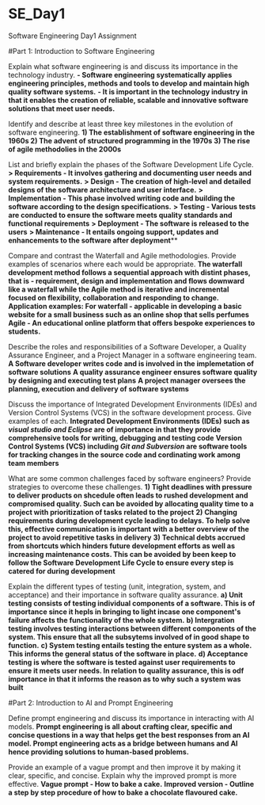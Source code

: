 # SE_Day1
Software Engineering Day1 Assignment

#Part 1: Introduction to Software Engineering

Explain what software engineering is and discuss its importance in the technology industry.
**- Software engineering systematically applies engineering principles, methods and tools to develop and maintain high quality software systems.**
**- It is important in the technology industry in that it enables the creation of reliable, scalable and innovative software solutions that meet user needs.**

Identify and describe at least three key milestones in the evolution of software engineering.
**1) The establishment of software engineering in the 1960s
2) The advent of structured programming in the 1970s
3) The rise of agile methodolies in the 2000s**

List and briefly explain the phases of the Software Development Life Cycle.
**> Requirements - It involves gathering and documenting user needs and system requirements.**
**> Design - The creation of high-level and detailed designs of the software architecture and user interface.**
**> Implementation - This phase involved writing code and building the software according to the design specifications.**
**> Testing - Various tests are conducted to ensure the software meets quality standards and functional requirements**
**> Deployment - The software is released to the users**
**> Maintenance - It entails ongoing support, updates and enhancements to the software after deployment****

Compare and contrast the Waterfall and Agile methodologies. Provide examples of scenarios where each would be appropriate.
**The waterfall development method follows a sequential approach with distint phases, that is - requirement, design and implementation and flows downward like a waterfall while the Agile method is iterative and incremental focused on flexibility, collaboration and responding to change.
Application examples:
For waterfall - applicable in developing a basic website for a small business such as an online shop that sells perfumes
Agile - An educational online platform that offers bespoke experiences to students.**

Describe the roles and responsibilities of a Software Developer, a Quality Assurance Engineer, and a Project Manager in a software engineering team.
**A Software developer writes code and is involved in the implemetation of software solutions**
**A quality assurance engineer ensures software quality by designing and executing test plans**
**A project manager oversees the planning, execution and delivery of software systems**

Discuss the importance of Integrated Development Environments (IDEs) and Version Control Systems (VCS) in the software development process. Give examples of each.
**Integrated Development Environments (IDEs) such as *visual studio and Eclipse* are of importance in that they provide comprehensive tools for writing, debugging and testing code**
**Version Control Systems (VCS) including *Git and Subversion* are software tools for tracking changes in the source code and cordinating work among team members**

What are some common challenges faced by software engineers? Provide strategies to overcome these challenges.
**1) Tight deadlines with pressure to deliver products on shcedule often leads to rushed development and compromised quality. Such can be avoided by allocating quality time to a project with prioritization of tasks related to the project**
**2) Changing requirements during development cycle leading to delays. To help solve this, effective communication is important with a better overview of the project to avoid repetitive tasks in delivery**
**3) Technical debts accrued from shortcuts which hinders future development efforts as well as increasing maintenance costs. This can be avoided by been keep to follow the Software Development Life Cycle to ensure every step is catered for during development**

Explain the different types of testing (unit, integration, system, and acceptance) and their importance in software quality assurance.
**a) Unit testing consists of testing individual components of a software. This is of importance since it hepls in bringing to light incase one component's failure affects the functionality of the whole system.**
**b) Intergration testing involves testing interactions between different components of the system. This ensure that all the subsytems involved of in good shape to function.**
**c) System testing entails testing the enture system as a whole. This informs the general status of the software in place.**
**d) Acceptance testing is where the software is tested against user requirements to ensure it meets user needs. In relation to quality assurance, this is odf importance in that it informs the reason as to why such a system was built**

#Part 2: Introduction to AI and Prompt Engineering


Define prompt engineering and discuss its importance in interacting with AI models.
**Prompt engineering is all about crafting clear, specific and concise questions in a way that helps get the best responses from an AI model. Prompt engineering acts as a bridge between humans and AI hence providing solutions to human-based problems.**

Provide an example of a vague prompt and then improve it by making it clear, specific, and concise. Explain why the improved prompt is more effective.
**Vague prompt - How to bake a cake.**
**Improved version - Outline a step by step procedure of how to bake a chocolate flavoured cake.**

